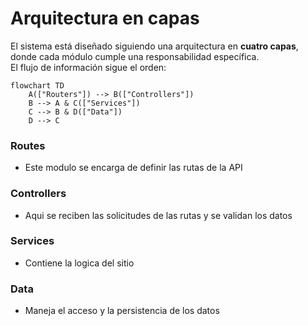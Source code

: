 # Arquitectura en capas 

El sistema está diseñado siguiendo una arquitectura en **cuatro capas**, donde cada módulo cumple una responsabilidad específica.  
El flujo de información sigue el orden:

```mermaid
flowchart TD
    A(["Routers"]) --> B(["Controllers"])
    B --> A & C(["Services"])
    C --> B & D(["Data"])
    D --> C
```
### Routes
- Este modulo se encarga de definir las rutas de la API

### Controllers
- Aqui se reciben las solicitudes de las rutas y se validan los datos

### Services
- Contiene la logica del sitio 

### Data
- Maneja el acceso y la persistencia de los datos